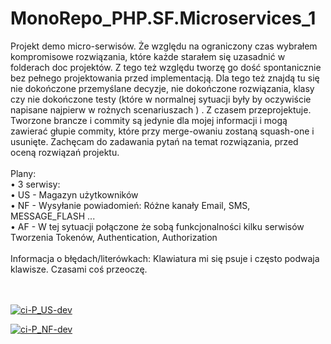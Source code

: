 # MonoRepo_PHP.SF.Microservices_1

Projekt demo micro-serwisów. Że względu na ograniczony czas wybrałem kompromisowe rozwiązania, które każde starałem się uzasadnić w folderach doc projektów. Z tego też względu tworzę go dość spontanicznie bez pełnego projektowania przed implementacją. Dla tego też znajdą tu się nie dokończone przemyślane decyzje, nie dokończone rozwiązania, klasy czy nie dokończone testy (które w normalnej sytuacji były by oczywiście napisane najpierw w rożnych scenariuszach ) . Z czasem przeprojektuje.
Tworzone brancze i commity są jedynie dla mojej informacji i mogą zawierać głupie commity, które przy merge-owaniu zostaną squash-one i usunięte.
Zachęcam do zadawania pytań na temat rozwiązania, przed oceną rozwiązań projektu. <br/> <br/>
Plany:<br/>
    • 3 serwisy: <br/>
    • US - Magazyn użytkowników <br/>
    • NF - Wysyłanie powiadomień: Różne kanały Email, SMS, MESSAGE_FLASH ... <br/>
    • AF - W tej sytuacji połączone że sobą funkcjonalności kilku serwisów Tworzenia Tokenów, Authentication, Authorization <br/>
    <br/>
Informacja o błędach/literówkach: Klawiatura mi się psuje i często podwaja klawisze. Czasami coś przeoczę. <br/>
<br/>
<br/>

[![ci-P_US-dev](https://github.com/lukaszzychal/MonoRepo_PHP.SF.Microservices_1/actions/workflows/ci_pus_dev.yml/badge.svg)](https://github.com/lukaszzychal/MonoRepo_PHP.SF.Microservices_1/actions/workflows/ci_pus_dev.yml)

[![ci-P_NF-dev](https://github.com/lukaszzychal/MonoRepo_PHP.SF.Microservices_1/actions/workflows/ci_pnf_dev.yml/badge.svg)](https://github.com/lukaszzychal/MonoRepo_PHP.SF.Microservices_1/actions/workflows/ci_pnf_dev.yml)
